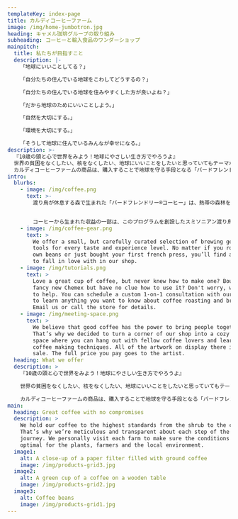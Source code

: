 ```yaml
---
templateKey: index-page
title: カルディコーヒーファーム
image: /img/home-jumbotron.jpg
heading: キャメル珈琲グループの取り組み
subheading: コーヒーと輸入食品のワンダーショップ
mainpitch:
  title: 私たちが目指すこと
  description: |-
    「地球にいいことしてる？」

    「自分たちの住んでいる地球をこわしてどうするの？」

    「自分たちの住んでいる地球を住みやすくした方が良いよね？」

    「だから地球のためにいいことしよう。」

    「自然を大切にする。」

    「環境を大切にする。」

    「そうして地球に住んでいるみんなが幸せになる。」
description: >-
  『10歳の頭と心で世界をみよう！地球にやさしい生き方でやろうよ』
  世界の貧困をなくしたい、核をなくしたい、地球にいいことをしたいと思っていてもテーマが大き過ぎるように感じるかもしれませんが、10歳でもわかる簡単な方法で実現できることかもしれません。
  カルディコーヒーファームの商品は、購入することで地球を守る手段となる「バードフレンドリー®」や、貧困をなくすための仕組みがされている「ドイトンプロジェクト」があります。その商品に隠されたメッセージを私たちが理解し販売することが地球にやさしい生き方への第一歩となるでしょう。そしてそれは、お客さまを始め、家族、周囲の人々に必ず伝わり、地球の未来につながっていくと信じています。
intro:
  blurbs:
    - image: /img/coffee.png
      text: >-
        渡り鳥が休息する森で生まれた「バードフレンドリー®コーヒー」は、熱帯の森林を利用したシェードグロウン(木陰栽培)、かつ有機栽培で生産されたコーヒーをプレミアム価格で買い取ることで、生産農家を支えながら森林伐採も防止し、そこで休む渡り鳥を守るプログラムです。


        コーヒーから生まれた収益の一部は、このプログラムを創設したスミソニアン渡り鳥センターの研究資金となり、世界中の渡り鳥や環境の保護に還元されています。
    - image: /img/coffee-gear.png
      text: >
        We offer a small, but carefully curated selection of brewing gear and
        tools for every taste and experience level. No matter if you roast your
        own beans or just bought your first french press, you’ll find a gadget
        to fall in love with in our shop.
    - image: /img/tutorials.png
      text: >
        Love a great cup of coffee, but never knew how to make one? Bought a
        fancy new Chemex but have no clue how to use it? Don't worry, we’re here
        to help. You can schedule a custom 1-on-1 consultation with our baristas
        to learn anything you want to know about coffee roasting and brewing.
        Email us or call the store for details.
    - image: /img/meeting-space.png
      text: >
        We believe that good coffee has the power to bring people together.
        That’s why we decided to turn a corner of our shop into a cozy meeting
        space where you can hang out with fellow coffee lovers and learn about
        coffee making techniques. All of the artwork on display there is for
        sale. The full price you pay goes to the artist.
  heading: What we offer
  description: >
    『10歳の頭と心で世界をみよう！地球にやさしい生き方でやろうよ』

    世界の貧困をなくしたい、核をなくしたい、地球にいいことをしたいと思っていてもテーマが大き過ぎるように感じるかもしれませんが、10歳でもわかる簡単な方法で実現できることかもしれません。

    カルディコーヒーファームの商品は、購入することで地球を守る手段となる「バードフレンドリー®」や、貧困をなくすための仕組みがされている「ドイトンプロジェクト」があります。その商品に隠されたメッセージを私たちが理解し販売することが地球にやさしい生き方への第一歩となるでしょう。そしてそれは、お客さまを始め、家族、周囲の人々に必ず伝わり、地球の未来につながっていくと信じています。
main:
  heading: Great coffee with no compromises
  description: >
    We hold our coffee to the highest standards from the shrub to the cup.
    That’s why we’re meticulous and transparent about each step of the coffee’s
    journey. We personally visit each farm to make sure the conditions are
    optimal for the plants, farmers and the local environment.
  image1:
    alt: A close-up of a paper filter filled with ground coffee
    image: /img/products-grid3.jpg
  image2:
    alt: A green cup of a coffee on a wooden table
    image: /img/products-grid2.jpg
  image3:
    alt: Coffee beans
    image: /img/products-grid1.jpg
---
```


